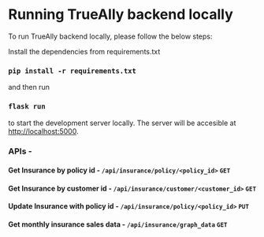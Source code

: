 # Running TrueAlly backend locally

To run TrueAlly backend locally, please follow the below steps:

Install the dependencies from requirements.txt
### `pip install -r requirements.txt`

and then run

### `flask run`

to start the development server locally.
The server will be accesible at [http://localhost:5000](http://localhost:5000).

### APIs -
#### Get Insurance by policy id - `/api/insurance/policy/<policy_id>` `GET`
#### Get Insurance by customer id - `/api/insurance/customer/<customer_id>` `GET`
#### Update Insurance with policy id - `/api/insurance/policy/<policy_id>` `PUT`
#### Get monthly insurance sales data - `/api/insurance/graph_data` `GET`
